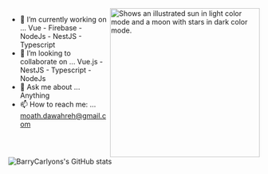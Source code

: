  
   <img alt="Shows an illustrated sun in light color mode and a moon with stars in dark color mode." src="https://i.pinimg.com/originals/56/45/ab/5645ab57b8e979cf2ec5abf1e636089d.gif" width="300" height="300" align="right" >


- 🔭 I’m currently working on ... Vue - Firebase - NodeJs - NestJS - Typescript                        
- 👯 I’m looking to collaborate on ... Vue.js - NestJS - Typescript - NodeJs                   
- 💬 Ask me about ... Anything 
- 📫 How to reach me: ... moath.dawahreh@gmail.com



 ![BarryCarlyons's GitHub stats](https://github-readme-stats.vercel.app/api?username=moathdawahreh&show_icons=true&theme=tokyonight&count_private=true)

 
